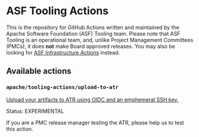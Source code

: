 # ASF Tooling Actions

This is the repository for GitHub Actions written and maintained by the Apache Software Foundation (ASF) Tooling team. Please note that ASF Tooling is an operational team, and, unlike Project Management Committees (PMCs), it does **not** make Board approved releases. You may also be looking for [ASF Infrastructure Actions](https://github.com/apache/infrastructure-actions) instead.

## Available actions

### `apache/tooling-actions/upload-to-atr`

[Upload your artifacts to ATR using OIDC and an emphemeral SSH key.](https://github.com/apache/tooling-actions/tree/main/upload-to-atr)

Status: EXPERIMENTAL

If you are a PMC release manager testing the ATR, please help us to test this action.
